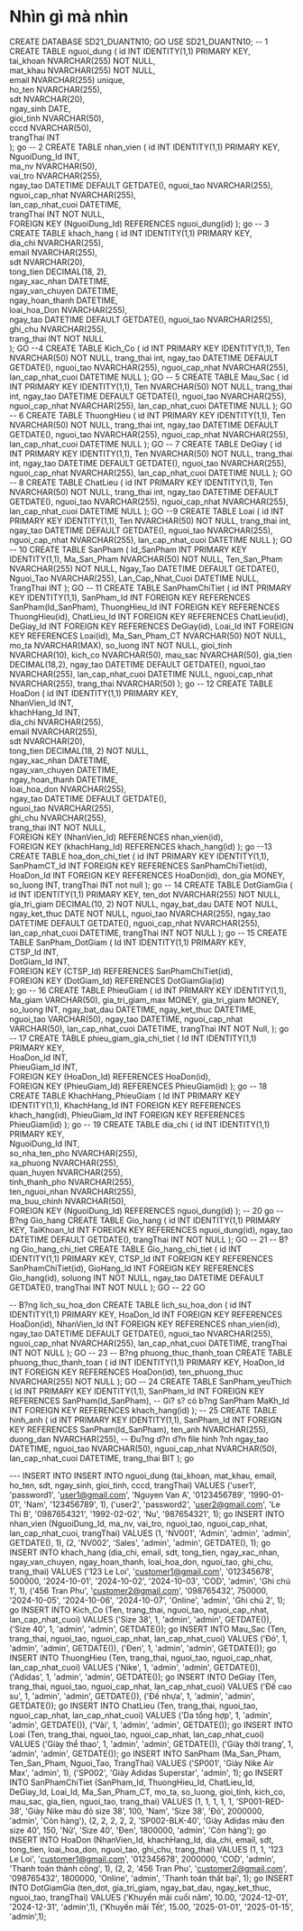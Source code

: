 # Nhìn gì mà nhìn
CREATE DATABASE SD21_DUANTN10;
GO
USE SD21_DUANTN10;
-- 1
CREATE TABLE nguoi_dung (
    id INT IDENTITY(1,1) PRIMARY KEY,   
    tai_khoan NVARCHAR(255) NOT NULL,   
    mat_khau NVARCHAR(255) NOT NULL,    
    email NVARCHAR(255) unique,                
    ho_ten NVARCHAR(255),               
    sdt NVARCHAR(20),                  
    ngay_sinh DATE,                     
    gioi_tinh NVARCHAR(50),             
    cccd NVARCHAR(50),                  
    trangThai INT              
);
go
-- 2
CREATE TABLE nhan_vien (
    id INT IDENTITY(1,1) PRIMARY KEY,   
    NguoiDung_Id INT,                   
    ma_nv NVARCHAR(50),                
    vai_tro NVARCHAR(255),             
    ngay_tao DATETIME DEFAULT GETDATE(),
    nguoi_tao NVARCHAR(255),            
    nguoi_cap_nhat NVARCHAR(255),      
    lan_cap_nhat_cuoi DATETIME,         
    trangThai INT NOT NULL,            
    FOREIGN KEY (NguoiDung_Id) REFERENCES nguoi_dung(id)
);
go
-- 3
CREATE TABLE khach_hang (
    id INT IDENTITY(1,1) PRIMARY KEY,   
    dia_chi NVARCHAR(255),              
    email NVARCHAR(255),               
    sdt NVARCHAR(20),                   
    tong_tien DECIMAL(18, 2),          
    ngay_xac_nhan DATETIME,            
    ngay_van_chuyen DATETIME,           
    ngay_hoan_thanh DATETIME,           
    loai_hoa_Don NVARCHAR(255),        
    ngay_tao DATETIME DEFAULT GETDATE(),
    nguoi_tao NVARCHAR(255),            
    ghi_chu NVARCHAR(255),              
    trang_thai INT NOT NULL            
);
GO
--4
CREATE TABLE Kich_Co (
    id INT PRIMARY KEY IDENTITY(1,1),
    Ten NVARCHAR(50) NOT NULL,
    trang_thai int,
    ngay_tao DATETIME DEFAULT GETDATE(),
    nguoi_tao NVARCHAR(255),
    nguoi_cap_nhat NVARCHAR(255),
    lan_cap_nhat_cuoi DATETIME NULL
);
GO
-- 5
CREATE TABLE Mau_Sac (
    id INT PRIMARY KEY IDENTITY(1,1),
    Ten NVARCHAR(50) NOT NULL,
    trang_thai int,
    ngay_tao DATETIME DEFAULT GETDATE(),
    nguoi_tao NVARCHAR(255),
    nguoi_cap_nhat NVARCHAR(255),
    lan_cap_nhat_cuoi DATETIME NULL
);
GO
-- 6
CREATE TABLE ThuongHieu (
    id INT PRIMARY KEY IDENTITY(1,1),
    Ten NVARCHAR(50) NOT NULL,
    trang_thai int,
    ngay_tao DATETIME DEFAULT GETDATE(),
    nguoi_tao NVARCHAR(255),
    nguoi_cap_nhat NVARCHAR(255),
    lan_cap_nhat_cuoi DATETIME NULL
);
GO
-- 7
CREATE TABLE DeGiay (
    id INT PRIMARY KEY IDENTITY(1,1),
    Ten NVARCHAR(50) NOT NULL,
    trang_thai int,
    ngay_tao DATETIME DEFAULT GETDATE(),
    nguoi_tao NVARCHAR(255),
    nguoi_cap_nhat NVARCHAR(255),
    lan_cap_nhat_cuoi DATETIME NULL
);
GO
-- 8
CREATE TABLE ChatLieu (
    id INT PRIMARY KEY IDENTITY(1,1),
    Ten NVARCHAR(50) NOT NULL,
    trang_thai int,
    ngay_tao DATETIME DEFAULT GETDATE(),
    nguoi_tao NVARCHAR(255),
    nguoi_cap_nhat NVARCHAR(255),
    lan_cap_nhat_cuoi DATETIME NULL
);
GO
--9
CREATE TABLE Loai (
    id INT PRIMARY KEY IDENTITY(1,1),
    Ten NVARCHAR(50) NOT NULL,
    trang_thai int,
    ngay_tao DATETIME DEFAULT GETDATE(),
    nguoi_tao NVARCHAR(255),
    nguoi_cap_nhat NVARCHAR(255),
    lan_cap_nhat_cuoi DATETIME NULL
);
GO
-- 10
CREATE TABLE SanPham (
    Id_SanPham INT PRIMARY KEY IDENTITY(1,1),
    Ma_San_Pham NVARCHAR(50) NOT NULL,
    Ten_San_Pham NVARCHAR(255) NOT NULL,
    Ngay_Tao DATETIME DEFAULT GETDATE(),
    Nguoi_Tao NVARCHAR(255),
    Lan_Cap_Nhat_Cuoi DATETIME NULL,
    TrangThai INT
);
GO
-- 11
CREATE TABLE SanPhamChiTiet (
    id INT PRIMARY KEY IDENTITY(1,1),
    SanPham_Id INT FOREIGN KEY REFERENCES SanPham(Id_SanPham),
    ThuongHieu_Id INT FOREIGN KEY REFERENCES ThuongHieu(id),
    ChatLieu_Id INT FOREIGN KEY REFERENCES ChatLieu(id),
    DeGiay_Id INT FOREIGN KEY REFERENCES DeGiay(id),
    Loai_Id INT FOREIGN KEY REFERENCES Loai(id),
    Ma_San_Pham_CT NVARCHAR(50) NOT NULL,
    mo_ta NVARCHAR(MAX),
    so_luong INT NOT NULL,
    gioi_tinh NVARCHAR(10),
    kich_co NVARCHAR(50),
    mau_sac NVARCHAR(50),
    gia_tien DECIMAL(18,2),
    ngay_tao DATETIME DEFAULT GETDATE(),
    nguoi_tao NVARCHAR(255),
    lan_cap_nhat_cuoi DATETIME NULL,
    nguoi_cap_nhat NVARCHAR(255),
    trang_thai NVARCHAR(50)
);
go
-- 12
CREATE TABLE HoaDon (
    id INT IDENTITY(1,1) PRIMARY KEY,            
    NhanVien_Id INT,                             
    khachHang_Id INT,                            
    dia_chi NVARCHAR(255),                       
    email NVARCHAR(255),                         
    sdt NVARCHAR(20),                            
    tong_tien DECIMAL(18, 2) NOT NULL,           
    ngay_xac_nhan DATETIME,                      
    ngay_van_chuyen DATETIME,                   
    ngay_hoan_thanh DATETIME,                    
    loai_hoa_don NVARCHAR(255),                  
    ngay_tao DATETIME DEFAULT GETDATE(),         
    nguoi_tao NVARCHAR(255),                     
    ghi_chu NVARCHAR(255),                       
    trang_thai INT NOT NULL,                     
    FOREIGN KEY (NhanVien_Id) REFERENCES nhan_vien(id),  
    FOREIGN KEY (khachHang_Id) REFERENCES khach_hang(id)
);
go
--13
CREATE TABLE hoa_don_chi_tiet (
    id INT PRIMARY KEY IDENTITY(1,1),
    SanPhamCT_Id INT FOREIGN KEY REFERENCES SanPhamChiTiet(id),
    HoaDon_Id INT FOREIGN KEY REFERENCES HoaDon(id),
    don_gia MONEY,
    so_luong INT,
    trangThai INT not null
);
go
-- 14
CREATE TABLE DotGiamGia (
    id INT IDENTITY(1,1) PRIMARY KEY,
    ten_dot NVARCHAR(255) NOT NULL,
    gia_tri_giam DECIMAL(10, 2) NOT NULL,
    ngay_bat_dau DATE NOT NULL,
    ngay_ket_thuc DATE NOT NULL,
    nguoi_tao NVARCHAR(255),
    ngay_tao DATETIME DEFAULT GETDATE(),
    nguoi_cap_nhat NVARCHAR(255),
    lan_cap_nhat_cuoi DATETIME,
    trangThai INT NOT NULL
);
go
-- 15
CREATE TABLE SanPham_DotGiam (
    Id INT IDENTITY(1,1) PRIMARY KEY,   
    CTSP_Id INT,                        
    DotGiam_Id INT,                     
    FOREIGN KEY (CTSP_Id) REFERENCES SanPhamChiTiet(id),      
    FOREIGN KEY (DotGiam_Id) REFERENCES DotGiamGia(id)      
);
go
-- 16
CREATE TABLE PhieuGiam (
    id INT PRIMARY KEY IDENTITY(1,1),
    Ma_giam VARCHAR(50),
    gia_tri_giam_max MONEY,
    gia_tri_giam MONEY,
    so_luong INT,
    ngay_bat_dau DATETIME,
    ngay_ket_thuc DATETIME,
    nguoi_tao VARCHAR(50),
    ngay_tao DATETIME,
    nguoi_cap_nhat VARCHAR(50),
    lan_cap_nhat_cuoi DATETIME,
    trangThai INT  NOT Null,
);
go
-- 17
CREATE TABLE phieu_giam_gia_chi_tiet (
    Id INT IDENTITY(1,1) PRIMARY KEY,   
    HoaDon_Id INT,                      
    PhieuGiam_Id INT,                
    FOREIGN KEY (HoaDon_Id) REFERENCES HoaDon(id),             
    FOREIGN KEY (PhieuGiam_Id) REFERENCES PhieuGiam(id)
);
go
-- 18
CREATE TABLE KhachHang_PhieuGiam (
    Id INT PRIMARY KEY IDENTITY(1,1),
    KhachHang_Id INT FOREIGN KEY REFERENCES khach_hang(id),
    PhieuGiam_Id INT FOREIGN KEY REFERENCES PhieuGiam(id)
);
go
-- 19
CREATE TABLE dia_chi (
    id INT IDENTITY(1,1) PRIMARY KEY,  
    NguoiDung_Id INT,                  
    so_nha_ten_pho NVARCHAR(255),       
    xa_phuong NVARCHAR(255),            
    quan_huyen NVARCHAR(255),           
    tinh_thanh_pho NVARCHAR(255),       
    ten_nguoi_nhan NVARCHAR(255),       
    ma_buu_chinh NVARCHAR(50),          
    FOREIGN KEY (NguoiDung_Id) REFERENCES nguoi_dung(id) 
);
-- 20
go
-- B?ng Gio_hang
CREATE TABLE Gio_hang (
    id INT IDENTITY(1,1) PRIMARY KEY,
    TaiKhoan_Id INT FOREIGN KEY REFERENCES nguoi_dung(id),
    ngay_tao DATETIME DEFAULT GETDATE(),
    trangThai INT NOT NULL
);
GO
-- 21
-- B?ng Gio_hang_chi_tiet
CREATE TABLE Gio_hang_chi_tiet (
    id INT IDENTITY(1,1) PRIMARY KEY,
    CTSP_Id INT FOREIGN KEY REFERENCES SanPhamChiTiet(id),
    GioHang_Id INT FOREIGN KEY REFERENCES Gio_hang(id),
    soluong INT NOT NULL,
    ngay_tao DATETIME DEFAULT GETDATE(),
    trangThai INT NOT NULL
);
GO
-- 22
GO

-- B?ng lich_su_hoa_don
CREATE TABLE lich_su_hoa_don (
    id INT IDENTITY(1,1) PRIMARY KEY,
    HoaDon_Id INT FOREIGN KEY REFERENCES HoaDon(id),
    NhanVien_Id INT FOREIGN KEY REFERENCES nhan_vien(id),
    ngay_tao DATETIME DEFAULT GETDATE(),
    nguoi_tao NVARCHAR(255),
    nguoi_cap_nhat NVARCHAR(255),
    lan_cap_nhat_cuoi DATETIME,
    trangThai INT NOT NULL
);
GO
-- 23
-- B?ng phuong_thuc_thanh_toan
CREATE TABLE phuong_thuc_thanh_toan (
    id INT IDENTITY(1,1) PRIMARY KEY,
    HoaDon_Id INT FOREIGN KEY REFERENCES HoaDon(id),
    ten_phuong_thuc NVARCHAR(255) NOT NULL
);
GO 
-- 24
CREATE TABLE SanPham_yeuThich (
    Id INT PRIMARY KEY IDENTITY(1,1),
    SanPham_Id INT FOREIGN KEY REFERENCES SanPham(Id_SanPham), -- Gi? s? có b?ng SanPham
    MaKh_Id INT FOREIGN KEY REFERENCES khach_hang(id)
);
-- 25
CREATE TABLE hinh_anh (
    id INT PRIMARY KEY IDENTITY(1,1),
    SanPham_Id INT FOREIGN KEY REFERENCES SanPham(Id_SanPham),
    ten_anh NVARCHAR(255),
    duong_dan NVARCHAR(255), -- Ðu?ng d?n d?n file hình ?nh
    ngay_tao DATETIME,
    nguoi_tao NVARCHAR(50),
    nguoi_cap_nhat NVARCHAR(50),
    lan_cap_nhat_cuoi DATETIME,
    trang_thai BIT
);
go

--- INSERT INTO
INSERT INTO nguoi_dung (tai_khoan, mat_khau, email, ho_ten, sdt, ngay_sinh, gioi_tinh, cccd, trangThai)
VALUES
('user1', 'password1', 'user1@gmail.com', 'Nguyen Van A', '0123456789', '1990-01-01', 'Nam', '123456789', 1),
('user2', 'password2', 'user2@gmail.com', 'Le Thi B', '0987654321', '1992-02-02', 'Nu', '987654321', 1);
go
INSERT INTO nhan_vien (NguoiDung_Id, ma_nv, vai_tro, nguoi_tao, nguoi_cap_nhat, lan_cap_nhat_cuoi, trangThai)
VALUES
(1, 'NV001', 'Admin', 'admin', 'admin', GETDATE(), 1),
(2, 'NV002', 'Sales', 'admin', 'admin', GETDATE(), 1);
go
INSERT INTO khach_hang (dia_chi, email, sdt, tong_tien, ngay_xac_nhan, ngay_van_chuyen, ngay_hoan_thanh, loai_hoa_don, nguoi_tao, ghi_chu, trang_thai)
VALUES
('123 Le Loi', 'customer1@gmail.com', '012345678', 500000, '2024-10-01', '2024-10-02', '2024-10-03', 'COD', 'admin', 'Ghi chú 1', 1),
('456 Tran Phu', 'customer2@gmail.com', '098765432', 750000, '2024-10-05', '2024-10-06', '2024-10-07', 'Online', 'admin', 'Ghi chú 2', 1);
go
INSERT INTO Kich_Co (Ten, trang_thai, nguoi_tao, nguoi_cap_nhat, lan_cap_nhat_cuoi)
VALUES
('Size 38', 1, 'admin', 'admin', GETDATE()),
('Size 40', 1, 'admin', 'admin', GETDATE());
go
INSERT INTO Mau_Sac (Ten, trang_thai, nguoi_tao, nguoi_cap_nhat, lan_cap_nhat_cuoi)
VALUES
('Đỏ', 1, 'admin', 'admin', GETDATE()),
('Đen', 1, 'admin', 'admin', GETDATE());
go
INSERT INTO ThuongHieu (Ten, trang_thai, nguoi_tao, nguoi_cap_nhat, lan_cap_nhat_cuoi)
VALUES
('Nike', 1, 'admin', 'admin', GETDATE()),
('Adidas', 1, 'admin', 'admin', GETDATE());
go
INSERT INTO DeGiay (Ten, trang_thai, nguoi_tao, nguoi_cap_nhat, lan_cap_nhat_cuoi)
VALUES
('Đế cao su', 1, 'admin', 'admin', GETDATE()),
('Đế nhựa', 1, 'admin', 'admin', GETDATE());
go
INSERT INTO ChatLieu (Ten, trang_thai, nguoi_tao, nguoi_cap_nhat, lan_cap_nhat_cuoi)
VALUES
('Da tổng hợp', 1, 'admin', 'admin', GETDATE()),
('Vải', 1, 'admin', 'admin', GETDATE());
go
INSERT INTO Loai (Ten, trang_thai, nguoi_tao, nguoi_cap_nhat, lan_cap_nhat_cuoi)
VALUES
('Giày thể thao', 1, 'admin', 'admin', GETDATE()),
('Giày thời trang', 1, 'admin', 'admin', GETDATE());
go
INSERT INTO SanPham (Ma_San_Pham, Ten_San_Pham, Nguoi_Tao, TrangThai)
VALUES
('SP001', 'Giày Nike Air Max', 'admin', 1),
('SP002', 'Giày Adidas Superstar', 'admin', 1);
go
INSERT INTO SanPhamChiTiet (SanPham_Id, ThuongHieu_Id, ChatLieu_Id, DeGiay_Id, Loai_Id, Ma_San_Pham_CT, mo_ta, so_luong, gioi_tinh, kich_co, mau_sac, gia_tien, nguoi_tao, trang_thai)
VALUES
(1, 1, 1, 1, 1, 'SP001-RED-38', 'Giày Nike màu đỏ size 38', 100, 'Nam', 'Size 38', 'Đỏ', 2000000, 'admin', 'Còn hàng'),
(2, 2, 2, 2, 2, 'SP002-BLK-40', 'Giày Adidas màu đen size 40', 150, 'Nữ', 'Size 40', 'Đen', 1800000, 'admin', 'Còn hàng');
go
INSERT INTO HoaDon (NhanVien_Id, khachHang_Id, dia_chi, email, sdt, tong_tien, loai_hoa_don, nguoi_tao, ghi_chu, trang_thai)
VALUES
(1, 1, '123 Le Loi', 'customer1@gmail.com', '012345678', 2000000, 'COD', 'admin', 'Thanh toán thành công', 1),
(2, 2, '456 Tran Phu', 'customer2@gmail.com', '098765432', 1800000, 'Online', 'admin', 'Thanh toán thất bại', 1);
go
INSERT INTO DotGiamGia (ten_dot, gia_tri_giam, ngay_bat_dau, ngay_ket_thuc, nguoi_tao, trangThai)
VALUES
('Khuyến mãi cuối năm', 10.00, '2024-12-01', '2024-12-31', 'admin',1),
('Khuyến mãi Tết', 15.00, '2025-01-01', '2025-01-15', 'admin',1);
